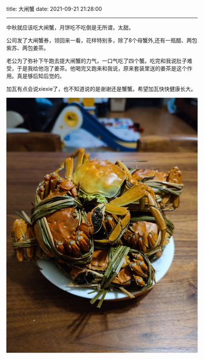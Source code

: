 title: 大闸蟹
date: 2021-09-21 21:28:00

---

中秋就应该吃大闸蟹，月饼吃不吃倒是无所谓，太甜。

公司发了大闸蟹券，领回来一看，花样特别多，除了8个母蟹外,还有一瓶醋、两包紫苏、两包姜茶。

老公为了弥补下午跑去提大闸蟹的力气，一口气吃了四个蟹。吃完和我说肚子难受，于是我给他泡了姜茶。他喝完又跑来和我说，原来套装里送的姜茶是这个作用。真是够后知后觉的。

加瓦有点会说xiexie了，也不知道说的是谢谢还是蟹蟹。希望加瓦快快健康长大。

![蟹蟹](/images/pasted-0.png)
